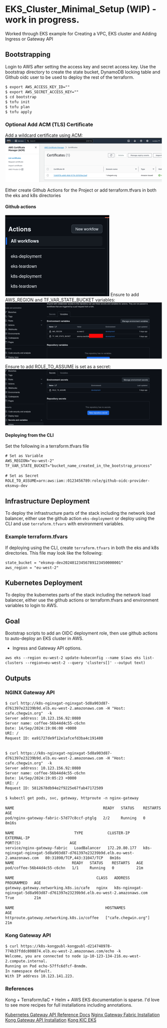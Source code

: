 # EKS_Cluster_Minimal_Setup (WIP) - work in progress.
Worked through EKS example for Creating a VPC, EKS cluster and Adding Ingress or Gateway API


## Bootstrapping

Login to AWS after setting the access key and secret access key. Use the bootstrap directory to create the state bucket,  DynamoDB locking table and Github oidc user to be used to deploy the rest of the terraform.

````
$ export AWS_ACCESS_KEY_ID=""
$ export AWS_SECRET_ACCESS_KEY=""
$ cd bootstrap
$ tofu init
$ tofu plan
$ tofu apply
````

### Optional Add ACM (TLS) Certificate

Add a wildcard certificate using ACM:
![Wildcard dot chegwin dot org certificate in AWS ACM](images/acm.png "*.chegwin.org certificate")

Either create Github Actions for the Project or add terraform.tfvars in both the eks and k8s directories

#### Github actions

![Github actions](images/github_actions.png "Github actions overview")
Ensure to add AWS_REGION and TF_VAR_STATE_BUCKET variables:
![Github actions environment variables](images/variables.png "Github actions environments")

Ensure to add ROLE_TO_ASSUME is set as a secret:
![Github actions environment variables](images/secrets.png "Github actions environments")


#### Deploying from the CLI

Set the following in a terraform.tfvars file
````
# Set as Variable
AWS_REGION="eu-west-2"
TF_VAR_STATE_BUCKET="bucket_name_created_in_the_bootstrap_process"

# Set as Secret
ROLE_TO_ASSUME=arn:aws:iam::0123456789:role/github-oidc-provider-eksmvp-dev
````
## Infrastructure Deployment

To deploy the infrastructure parts of the stack including the network load balancer, either use the github action ````eks-deployment```` or deploy using the CLI and use ````terraform.tfvars```` with environment variables.

### Example terraform.tfvars

If deploying using the CLI, create ````terraform.tfvars```` in both the eks and k8s directories.  This file may look like the following:

````
state_bucket = "eksmvp-dev20240123456789123450000001"
aws_region = "eu-west-2"
````

## Kubernetes Deployment 

To deploy the kubernetes parts of the stack including the network load balancer, either use the github actions or terraform.tfvars and environment variables to login to AWS.


## Goal 

Bootstrap scripts to add an OIDC deployment role, then use github actions to auto-deploy an EKS cluster in AWS.

- Ingress and Gateway API options.

````
aws eks --region eu-west-2 update-kubeconfig --name $(aws eks list-clusters --region=eu-west-2 --query 'clusters[]' --output text)
````

## Outputs

### NGINX Gateway API

````
$ curl http://k8s-nginxgat-nginxgat-5d8a903d87-d761397e23239b9d.elb.eu-west-2.amazonaws.com -H "Host: cafe.chegwin.org"  -k
Server address: 10.123.156.92:8080
Server name: coffee-56b44d4c55-c6chn
Date: 14/Sep/2024:19:06:00 +0000
URI: /
Request ID: ea91727de9f12e1afcefd3ba4c191480


$ curl https://k8s-nginxgat-nginxgat-5d8a903d87-d761397e23239b9d.elb.eu-west-2.amazonaws.com -H "Host: cafe.chegwin.org"  -k
Server address: 10.123.156.92:8080
Server name: coffee-56b44d4c55-c6chn
Date: 14/Sep/2024:19:05:23 +0000
URI: /
Request ID: 5812678db94e2f9225e67fab47172509

$ kubectl get pods, svc, gateway, httproute -n nginx-gateway

NAME                                        READY   STATUS    RESTARTS   AGE
pod/nginx-gateway-fabric-57d77c8ccf-ptglg   2/2     Running   0          8m16s

NAME                           TYPE           CLUSTER-IP      EXTERNAL-IP                                                                     PORT(S)                      AGE
service/nginx-gateway-fabric   LoadBalancer   172.20.80.177   k8s-nginxgat-nginxgat-5d8a903d87-d761397e23239b9d.elb.eu-west-2.amazonaws.com   80:31898/TCP,443:31047/TCP   8m16s
NAME                          READY   STATUS    RESTARTS   AGE
pod/coffee-56b44d4c55-c6chn   1/1     Running   0          21m

NAME                                     CLASS   ADDRESS                                                                         PROGRAMMED   AGE
gateway.gateway.networking.k8s.io/cafe   nginx   k8s-nginxgat-nginxgat-5d8a903d87-d761397e23239b9d.elb.eu-west-2.amazonaws.com   True         21m

NAME                                         HOSTNAMES              AGE
httproute.gateway.networking.k8s.io/coffee   ["cafe.chegwin.org"]   21m

````

### Kong Gateway API

````
$ curl https://k8s-kongpubl-kongpubl-d214748978-774b37fddc808874.elb.eu-west-2.amazonaws.com/echo -k   
Welcome, you are connected to node ip-10-123-134-216.eu-west-2.compute.internal.
Running on Pod echo-57ffc6dfcf-8nmdm.
In namespace default.
With IP address 10.123.141.223.
````

### References

Kong + Terraform/IaC + Helm + AWS EKS documentation is sparse. I'd love to see more recipes for full installations including annotations.

[ Kubernetes Gateway API Reference Docs](https://gateway-api.sigs.k8s.io/)
[ Nginx Gateway Fabric Installation ](https://docs.nginx.com/nginx-gateway-fabric/installation/installing-ngf/helm/)
[ Kong Gateway API Installation](https://docs.konghq.com/kubernetes-ingress-controller/latest/install/helm/)
[ Kong KIC EKS ](https://docs.konghq.com/kubernetes-ingress-controller/latest/install/cloud/eks/)